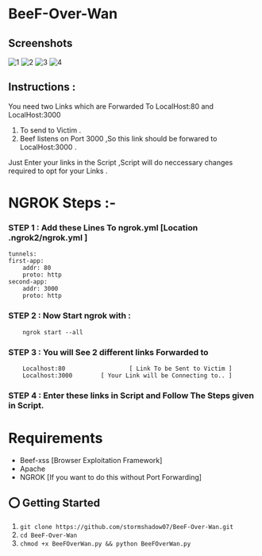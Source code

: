 # BeeF-Over-Wan
## Screenshots
![1](https://user-images.githubusercontent.com/33988926/37250457-1b013644-2523-11e8-86ba-ca22ee62179b.png)
![2](https://user-images.githubusercontent.com/33988926/37250458-1b722e3a-2523-11e8-84e4-1e9b4b9f4d02.png)
![3](https://user-images.githubusercontent.com/33988926/37250459-1ba6ad04-2523-11e8-83d8-44549be93735.png)
![4](https://user-images.githubusercontent.com/33988926/37250460-1bdb4e88-2523-11e8-9a0c-20bb7f34d6f7.png)


## Instructions :
You need two Links  which are Forwarded To LocalHost:80 and LocalHost:3000
1. To send to Victim .
2. Beef listens on Port 3000 ,So this link should be forwared to LocalHost:3000 .
	
Just Enter your links in the Script ,Script will do neccessary changes required to opt for your Links .

# NGROK Steps :-
### STEP 1 : Add these Lines To ngrok.yml [Location .ngrok2/ngrok.yml ]
	
	tunnels:
  	first-app:
    	addr: 80
    	proto: http
  	second-app:
    	addr: 3000
    	proto: http
	
### STEP 2 : Now Start ngrok with : 
		ngrok start --all
### STEP 3 : You will See 2 different links Forwarded to
	    Localhost:80                  [ Link To be Sent to Victim ]
        Localhost:3000		  [ Your Link will be Connecting to.. ] 	
						
### STEP 4 : Enter these links in Script and Follow The Steps given in Script.

# Requirements
- Beef-xss [Browser Exploitation Framework] 
- Apache
- NGROK [If you want to do this without Port Forwarding]

## ⭕️ Getting Started
1. ```git clone https://github.com/stormshadow07/BeeF-Over-Wan.git```
2. ```cd BeeF-Over-Wan```
3. ```chmod +x BeeFOverWan.py && python BeeFOverWan.py```
